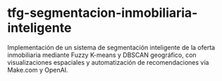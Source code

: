 # tfg-segmentacion-inmobiliaria-inteligente
Implementación de un sistema de segmentación inteligente de la oferta inmobiliaria mediante Fuzzy K-means y DBSCAN geográfico, con visualizaciones espaciales y automatización de recomendaciones vía Make.com y OpenAI.
